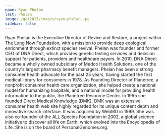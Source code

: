 ```yaml
---
name: Ryan Phelan
last: Phelan
image: /get2013/images/ryan-phelan.jpg
sidebar: false
---
```


Ryan Phelan is the Executive Director of Revive and Restore, a project within The Long Now Foundation, with a mission to provide deep ecological enrichment through extinct species revival. Phelan was founder and former CEO of DNA Direct, which provides genetic testing services and decision support for patients, providers and healthcare payors. In 2010, DNA Direct became a wholly owned subsidiary of Medco Health Solutions, one of the country's largest pharmacy benefit managers. Phelan has been a strong consumer health advocate for the past 25 years, having started the first medical library for consumers in 1978\. As Founding Director of Planetree, a nonprofit consumer health care organization, she helped create a national model for humanizing hospitals, and a national model for providing health information to the public, the Planetree Resource Center. In 1995 she founded Direct Medical Knowledge (DMK). DMK was an extensive consumer health web site highly regarded for its unique content depth and innovative search interface. It was acquired by WebMD in 1999\. She was also co-founder of the ALL Species Foundation in 2002, a global science initiative to discover all life on Earth, which evolved into the Encyclopedia of Life. She is on the board of PersonalGenomes.org.
